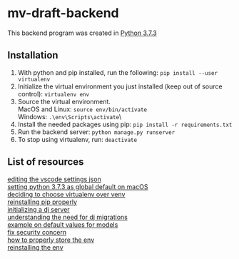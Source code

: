 # mv-draft-backend
This backend program was created in [Python 3.7.3](https://www.python.org/downloads/release/python-373/)

## Installation
1. With python and pip installed, run the following: `pip install --user virtualenv`
2. Initialize the virtual environment you just installed (keep out of source control): `virtualenv env`
3. Source the virtual environment.\
MacOS and Linux: `source env/bin/activate`\
Windows: `.\env\Scripts\activate`\
4. Install the needed packages using pip: `pip install -r requirements.txt`
5. Run the backend server: `python manage.py runserver`
6. To stop using virtualenv, run: `deactivate`


## List of resources
[editing the vscode settings json](https://supunkavinda.blog/vscode-editing-settings-json#workspace)\
[setting python 3.7.3 as global default on macOS](https://opensource.com/article/19/5/python-3-default-mac)\
[deciding to choose virtualenv over venv](https://stackoverflow.com/questions/41573587/what-is-the-difference-between-venv-pyvenv-pyenv-virtualenv-virtualenvwrappe)\
[reinstalling pip properly](https://ahmadawais.com/install-pip-macos-os-x-python/)\
[initializing a dj server](https://docs.djangoproject.com/en/3.1/intro/tutorial01/)\
[understanding the need for dj migrations](https://docs.djangoproject.com/en/3.1/ref/django-admin/#django-admin-migrate)\
[example on default values for models](https://tutorial.djangogirls.org/en/django_models/)\
[fix security concern](https://stackoverflow.com/questions/31883505/how-to-i-hide-my-secret-key-using-virtualenv-and-django/31883650#31883650)\
[how to properly store the env](https://docs.activestate.com/platform/projects/requirements-txt/)\
[reinstalling the env](https://stackoverflow.com/questions/9586346/virtualenv-and-source-version-control)